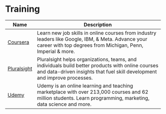 # Training

| Name | Description |
| --- | --- |
| [Coursera](https://www.coursera.org/) | Learn new job skills in online courses from industry leaders like Google, IBM, & Meta. Advance your career with top degrees from Michigan, Penn, Imperial & more.  |
| [Pluralsight](https://www.pluralsight.com/) | Pluralsight helps organizations, teams, and individuals build better products with online courses and data-driven insights that fuel skill development and improve processes. |
| [Udemy](https://www.udemy.com/) | Udemy is an online learning and teaching marketplace with over 213,000 courses and 62 million students. Learn programming, marketing, data science and more. |